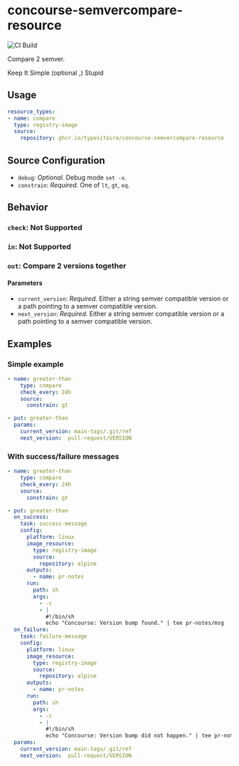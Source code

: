 # concourse-semvercompare-resource

![CI Build](https://concourse.pubb-it.com/api/v1/teams/main/pipelines/concourse-semvercompare-resource/jobs/build-image-tag/badge)

Compare 2 semver. 

Keep
It
Simple (optional ,)
Stupid

## Usage

```yaml
resource_types:
- name: compare
  type: registry-image
  source:
    repository: ghcr.io/typositoire/concourse-semvercompare-resource
```

## Source Configuration

-   `debug`: _Optional._ Debug mode `set -x`.
-   `constrain`: _Required._ One of `lt`, `gt`, `eq`.

## Behavior

### `check`: Not Supported

### `in`: Not Supported

### `out`: Compare 2 versions together

#### Parameters

-   `current_version`: _Required._ Either a string semver compatible version or a path pointing to a semver compatible version.
-   `next_version`: _Required._ Either a string semver compatible version or a path pointing to a semver compatible version.

## Examples

### Simple example

```yaml
- name: greater-than
    type: compare
    check_every: 24h
    source:
      constrain: gt
```

```yaml
- put: greater-than
  params:
    current_version: main-tags/.git/ref
    next_version:  pull-request/VERSION
```

### With success/failure messages

```yaml
- name: greater-than
    type: compare
    check_every: 24h
    source:
      constrain: gt
```

```yaml
- put: greater-than
  on_success:
    task: success-message
    config:
      platform: linux
      image_resource:
        type: registry-image
        source:
          repository: alpine
      outputs:
        - name: pr-notes
      run:
        path: sh
        args:
          - -c
          - |
            #!/bin/sh
            echo "Concourse: Version bump found." | tee pr-notes/msg
  on_failure:
    task: failure-message
    config:
      platform: linux
      image_resource:
        type: registry-image
        source:
          repository: alpine
      outputs:
        - name: pr-notes
      run:
        path: sh
        args:
          - -c
          - |
            #!/bin/sh
            echo "Concourse: Version bump did not happen." | tee pr-notes/msg
  params:
    current_version: main-tags/.git/ref
    next_version:  pull-request/VERSION
```